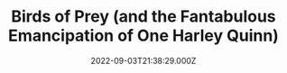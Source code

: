 ---
title: "Birds of Prey (and the Fantabulous Emancipation of One Harley Quinn)"
year: 2020
date: 2022-09-03T21:38:29.000Z
permalink: /almanac/movies/2022-09-03-birds-of-prey-and-the-fantabulous-emancipation-of-one-harley-quinn/index.html
link: https://letterboxd.com/rknightuk/film/birds-of-prey-and-the-fantabulous-emancipation-of-one-harley-quinn/2/
rating: 3
---
